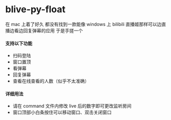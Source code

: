 # blive-py-float

在 mac 上着了好久
都没有找到一款能像 windows 上 bilibili 直播姬那样可以边直播边看边回复弹幕的应用
于是手搓一个

#### 支持以下功能

-   扫码登陆
-   窗口置顶
-   看弹幕
-   回复弹幕
-   查看在线查看的人数（似乎不太准确）

#### 详细用法

-   请在 command 文件内修改 live 后的数字即可更改监听房间
-   窗口顶部小白条按住可以移动窗口、双击关闭窗口
